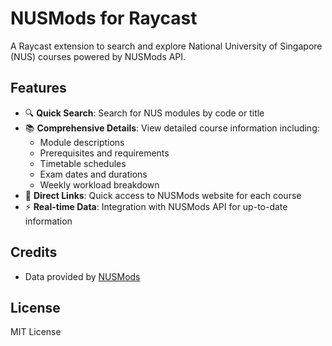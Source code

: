 # NUSMods for Raycast

A Raycast extension to search and explore National University of Singapore (NUS) courses powered by NUSMods API.

## Features

- 🔍 **Quick Search**: Search for NUS modules by code or title
- 📚 **Comprehensive Details**: View detailed course information including:
  - Module descriptions
  - Prerequisites and requirements
  - Timetable schedules
  - Exam dates and durations
  - Weekly workload breakdown
- 🔗 **Direct Links**: Quick access to NUSMods website for each course
- ⚡ **Real-time Data**: Integration with NUSMods API for up-to-date information

## Credits

- Data provided by [NUSMods](https://nusmods.com)

## License

MIT License